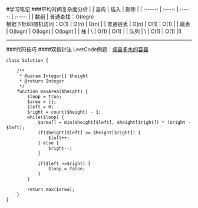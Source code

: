 #学习笔记
###平均时间复杂度分析
|         | 查询 | 插入 | 删除 |
| :-----: | :----: | :----: | :----: |
| 数组 | 普通查找：O(logn)<br>根据下标ßß随机访问：O(1) | O(n) | O(n) | 
| 普通链表 | O(n) | O(1) | O(1) |
| 跳表 | O(logn) | O(logn) | O(logn) |
| 栈 | \ | O(1) | O(1) |
| 队列 | \ | O(1) | O(1) |ß

<hr>

###代码技巧
####双指针法
LeetCode例题：[盛最多水的容器](https://leetcode-cn.com/problems/container-with-most-water/)
```
class Solution {

    /**
     * @param Integer[] $height
     * @return Integer
     */
    function maxArea($height) {
        $loop = true;
        $area = [];
        $left = 0;
        $right = count($height) - 1;
        while($loop) {
            $area[] = min($height[$left], $height[$right]) * ($right - $left);
            if($height[$left] <= $height[$right]) {
                $left++;
            } else {
                $right--;
            }

            if($left >=$right) {
                $loop = false;
            }
        }

        return max($area);
    }
}
```

